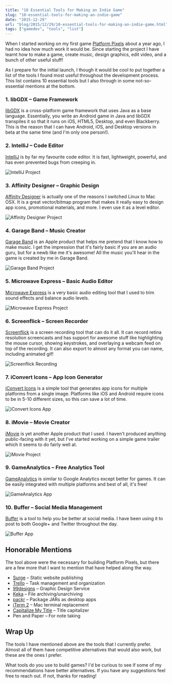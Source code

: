 ```yaml
---
title: "10 Essential Tools for Making an Indie Game"
slug: "10-essential-tools-for-making-an-indie-game"
date: "2015-12-29"
url: "blog/2015/12/29/10-essential-tools-for-making-an-indie-game.html"
tags: ["gamedev", "tools", "list"]
---
```


When I started working on my first game [Platform Pixels](https://platformpixels.com)
about a year ago, I had no idea how much work it would be. Since starting the project I
have learnt how to make a game, create music, design graphics, edit video, and
a bunch of other useful stuff!

As I prepare for the initial launch, I though it would be cool to put together a
list of the tools I found most useful throughout the development process. This
list contains 10 essential tools but I also through in some not-so-essential
mentions at the bottom.


### 1. libGDX – Game Framework

[libGDX](https://libgdx.badlogicgames.com/) is a cross-platform game framework
that uses Java as a base language. Essentially, you write an Android game in
Java and libGDX transpiles it so that it runs on iOS, HTML5, Desktop, and even
Blackberry. This is the reason that I can have Android, iOS, and Desktop
versions in beta at the same time (and I'm only one person!).


### 2. IntelliJ – Code Editor

[IntelliJ](https://www.jetbrains.com/idea/) is by far my favourite code editor.
It is fast, lightweight, powerful, and has even prevented bugs from creeping in.

![IntelliJ Project](/images/tools-for-indie/intellij.png)


### 3. Affinity Designer – Graphic Design

[Affinity Designer](https://affinity.serif.com/en-gb/designer/) is actually one
of the reasons I switched Linux to Mac OSX. It is a great vector/bitmap program
that makes it really easy to design app icons, promotional materials, and more.
I even use it as a level editor.

![Affinity Designer Project](/images/tools-for-indie/affinity.png)


### 4. Garage Band – Music Creator

[Garage Band](https://www.apple.com/mac/garageband/) is an Apple product that
helps me pretend that I know how to make music. I get the impression that it's
fairly basic if you are an audio guru, but for a newb like me it's awesome! All
the music you'll hear in the game is created by me in Garage Band.

![Garage Band Project](/images/tools-for-indie/garageband.png)


### 5. Microwave Express – Basic Audio Editor

[Microwave Express](https://microwaveformac.com/) is a very basic audio editing
tool that I used to trim sound effects and balance audio levels.

![Microwave Express Project](/images/tools-for-indie/microwave.png)


### 6. Screenflick – Screen Recorder

[Screenflick](https://www.araelium.com/screenflick) is a screen recording tool
that can do it all. It can record retina resolution screencasts and has support
for awesome stuff like highlighting the mouse cursor, showing keystrokes, and
overlaying a webcam feed on top of the recording. It can also export to almost
any format you can name, including animated gif!

![Screenflick Recording](/images/tools-for-indie/screenflick.png)


### 7. iConvert Icons – App Icon Generator

[iConvert Icons](https://iconverticons.com/) is a simple tool that generates
app icons for multiple platforms from a single image. Platforms like iOS and
Android require icons to be in 5-10 different sizes, so this can save a lot of
time.

![iConvert Icons App](/images/tools-for-indie/iconvert.png)


### 8. iMovie – Movie Creator

[iMovie](https://www.apple.com/mac/imovie/) is yet another Apple product that I
used. I haven't produced anything public-facing with it yet, but I've started
working on a simple game trailer which it seems to do fairly well at.

![iMovie Project](/images/tools-for-indie/imovie.png)


### 9. GameAnalytics – Free Analytics Tool

[GameAnalytics](https://www.gameanalytics.com/) is similar to Google Analytics
except better for games. It can be easily integrated with multiple platforms and
best of all, it's free!

![GameAnalytics App](/images/gameanalytics.png)


### 10. Buffer – Social Media Management

[Buffer](https://buffer.com) is a tool to help you be better at social media. I have
been using it to post to both Google+ and Twitter throughout the day.

![Buffer App](/images/buffer.png)


## Honorable Mentions

The tool above were the necessary for building Platform Pixels, but there are
a few more that I want to mention that have helped along the way.

- [Surge](https://surge.sh) – Static website publishing
- [Trello](https://trello.com) – Task management and organization
- [99designs](https://99designs.ca/) – Graphic Design Service
- [Keka](https://www.kekaosx.com/) – File archiving/unarchiving
- [packr](https://github.com/libgdx/packr) – Package JARs as desktop apps
- [iTerm 2](https://www.iterm2.com/) – Mac terminal replacement
- [Capitalize My Title](https://capitalizemytitle.com/) – Title capitalizer
- Pen and Paper – For note taking


## Wrap Up

The tools I have mentioned above are the tools that I currently prefer. Almost
all of them have competitive alternatives that would also work, but these are
the ones I prefer.

What tools do you use to build games? I'd be curious to see if some of my
recommendations have better alternatives. If you have any suggestions feel free
to reach out. If not, thanks for reading!
